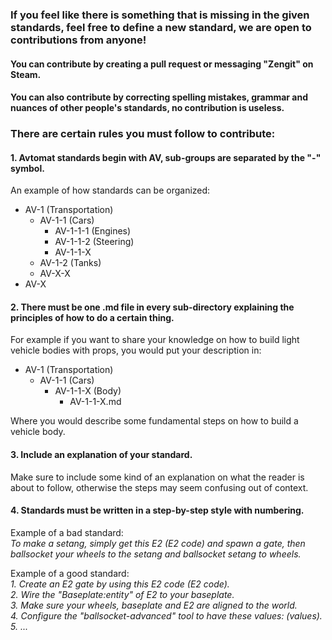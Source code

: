 ### If you feel like there is something that is missing in the given standards, feel free to define a new standard, we are open to contributions from anyone!
#### You can contribute by creating a pull request or messaging "Zengit" on Steam.
#### You can also contribute by correcting spelling mistakes, grammar and nuances of other people's standards, no contribution is useless.

### There are certain rules you must follow to contribute:

#### 1. Avtomat standards begin with AV, sub-groups are separated by the "-" symbol.
An example of how standards can be organized:
* AV-1 (Transportation)
  * AV-1-1 (Cars)
    * AV-1-1-1 (Engines)
    * AV-1-1-2 (Steering)
    * AV-1-1-X
  * AV-1-2 (Tanks)
  * AV-X-X
* AV-X
  
#### 2. There must be one .md file in every sub-directory explaining the principles of how to do a certain thing.
For example if you want to share your knowledge on how to build light vehicle bodies with props, you would put your description in:
 * AV-1 (Transportation)
   * AV-1-1 (Cars)
     * AV-1-1-X (Body)
       * AV-1-1-X.md

Where you would describe some fundamental steps on how to build a vehicle body.

#### 3. Include an explanation of your standard.
Make sure to include some kind of an explanation on what the reader is about to follow, otherwise the steps may seem confusing out of context.

#### 4. Standards must be written in a step-by-step style with numbering.
Example of a bad standard:<br>
*To make a setang, simply get this E2 (E2 code) and spawn a gate, then ballsocket your wheels to the setang and ballsocket setang to wheels.*

Example of a good standard:<br>
*1. Create an E2 gate by using this E2 code (E2 code).*<br>
*2. Wire the "Baseplate:entity" of E2 to your baseplate.*<br>
*3. Make sure your wheels, baseplate and E2 are aligned to the world.*<br>
*4. Configure the "ballsocket-advanced" tool to have these values: (values).*<br>
*5. ...*<br>
